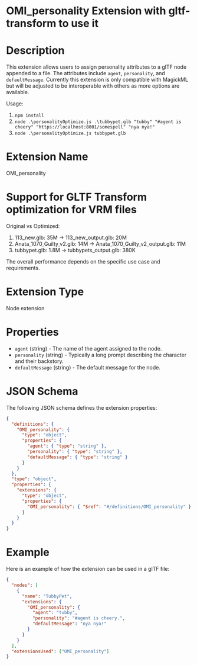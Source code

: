 # OMI_personality Extension with gltf-transform to use it

# Description

This extension allows users to assign personality attributes to a glTF node appended to a file. The attributes include `agent`, `personality`, and `defaultMessage`. Currently this extension is only compatible with MagickML but will be adjusted to be interoperable with others as more options are available.

Usage:

1. `npm install`
2. `node .\personalityOptimize.js .\tubbypet.glb "tubby" "#agent is cheery" "https://localhost:8001/somespell" "nya nya!"`
3. `node .\personalityOptimize.js tubbypet.glb`

# Extension Name

OMI_personality

# Support for GLTF Transform optimization for VRM files

Original vs Optimized:

1. 113_new.glb: 35M -> 113_new_output.glb: 20M
2. Anata_1070_Guilty_v2.glb: 14M -> Anata_1070_Guilty_v2_output.glb: 11M
3. tubbypet.glb: 1.8M -> tubbypets_output.glb: 380K

The overall performance depends on the specific use case and requirements.

# Extension Type

Node extension

# Properties

- `agent` (string) - The name of the agent assigned to the node.
- `personality` (string) - Typically a long prompt describing the character and their backstory.
- `defaultMessage` (string) - The default message for the node.

# JSON Schema

The following JSON schema defines the extension properties:

```json
{
  "definitions": {
    "OMI_personality": {
      "type": "object",
      "properties": {
        "agent": { "type": "string" },
        "personality": { "type": "string" },
        "defaultMessage": { "type": "string" }
      }
    }
  },
  "type": "object",
  "properties": {
    "extensions": {
      "type": "object",
      "properties": {
        "OMI_personality": { "$ref": "#/definitions/OMI_personality" }
      }
    }
  }
}
```

# Example

Here is an example of how the extension can be used in a glTF file:

```json
{
  "nodes": [
    {
      "name": "TubbyPet",
      "extensions": {
        "OMI_personality": {
          "agent": "tubby",
          "personality": "#agent is cheery.",
          "defaultMessage": "nya nya!"
        }
      }
    }
  ],
  "extensionsUsed": ["OMI_personality"]
}
```

